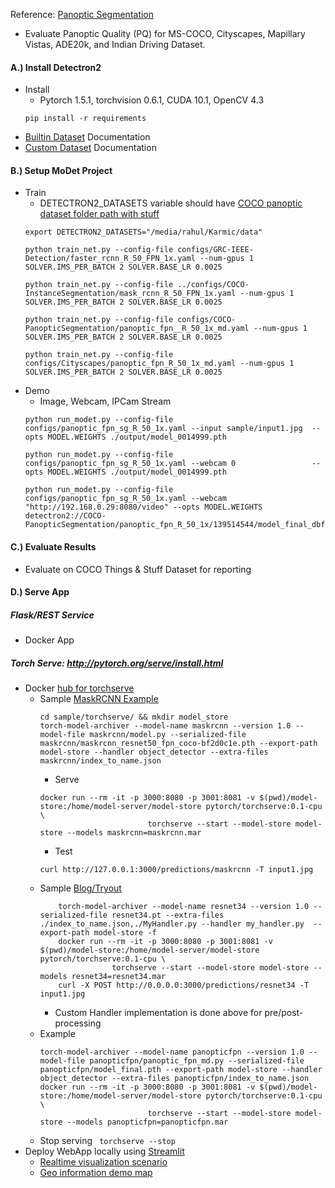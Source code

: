 
Reference: [Panoptic Segmentation](https://kharshit.github.io/blog/2019/10/18/introduction-to-panoptic-segmentation-tutorial)
- Evaluate  Panoptic Quality (PQ) for MS-COCO, Cityscapes, Mapillary Vistas, ADE20k, and Indian Driving Dataset.


#### A.) Install Detectron2
- Install
    - Pytorch 1.5.1, torchvision 0.6.1, CUDA 10.1, OpenCV 4.3
    ```
    pip install -r requirements
    
    ```
- [Builtin Dataset](https://detectron2.readthedocs.io/tutorials/builtin_datasets.html) Documentation
- [Custom Dataset](https://detectron2.readthedocs.io/tutorials/datasets.html) Documentation

#### B.) Setup MoDet Project

- Train
    - DETECTRON2_DATASETS variable should have [COCO panoptic dataset folder path with stuff](https://detectron2.readthedocs.io/tutorials/builtin_datasets.html#expected-dataset-structure-for-panopticfpn) 
    ```
    export DETECTRON2_DATASETS="/media/rahul/Karmic/data"

    python train_net.py --config-file configs/GRC-IEEE-Detection/faster_rcnn_R_50_FPN_1x.yaml --num-gpus 1 SOLVER.IMS_PER_BATCH 2 SOLVER.BASE_LR 0.0025

    python train_net.py --config-file ../configs/COCO-InstanceSegmentation/mask_rcnn_R_50_FPN_1x.yaml --num-gpus 1 SOLVER.IMS_PER_BATCH 2 SOLVER.BASE_LR 0.0025
    
    python train_net.py --config-file configs/COCO-PanopticSegmentation/panoptic_fpn__R_50_1x_md.yaml --num-gpus 1 SOLVER.IMS_PER_BATCH 2 SOLVER.BASE_LR 0.0025
    
    python train_net.py --config-file configs/Cityscapes/panoptic_fpn_R_50_1x_md.yaml --num-gpus 1 SOLVER.IMS_PER_BATCH 2 SOLVER.BASE_LR 0.0025
    ```
- Demo
    - Image, Webcam, IPCam Stream
    ```
    python run_modet.py --config-file configs/panoptic_fpn_sg_R_50_1x.yaml --input sample/input1.jpg  --opts MODEL.WEIGHTS ./output/model_0014999.pth
    
    python run_modet.py --config-file configs/panoptic_fpn_sg_R_50_1x.yaml --webcam 0                 --opts MODEL.WEIGHTS ./output/model_0014999.pth
    
    python run_modet.py --config-file configs/panoptic_fpn_sg_R_50_1x.yaml --webcam "http://192.168.0.29:8080/video" --opts MODEL.WEIGHTS detectron2://COCO-PanopticSegmentation/panoptic_fpn_R_50_1x/139514544/model_final_dbfeb4.pkl

    ```

#### C.) Evaluate Results

- Evaluate on COCO Things & Stuff Dataset for reporting

#### D.) Serve App  

##### Flask/REST Service 
- Docker App

##### Torch Serve: http://pytorch.org/serve/install.html
- Docker [hub for torchserve ](https://hub.docker.com/r/pytorch/torchserve/tags)
    - Sample [MaskRCNN Example](https://github.com/pytorch/serve/tree/master/examples/object_detector/maskrcnn) 
        ```
        cd sample/torchserve/ && mkdir model_store
        torch-model-archiver --model-name maskrcnn --version 1.0 --model-file maskrcnn/model.py --serialized-file maskrcnn/maskrcnn_resnet50_fpn_coco-bf2d0c1e.pth --export-path model-store --handler object_detector --extra-files maskrcnn/index_to_name.json
        
        ```
        - Serve
        ``` 
        docker run --rm -it -p 3000:8080 -p 3001:8081 -v $(pwd)/model-store:/home/model-server/model-store pytorch/torchserve:0.1-cpu \
                                torchserve --start --model-store model-store --models maskrcnn=maskrcnn.mar
        ```
        - Test 
        ``` 
        curl http://127.0.0.1:3000/predictions/maskrcnn -T input1.jpg
        ```
    - Sample [Blog/Tryout](https://github.com/FrancescoSaverioZuppichini/torchserve-tryout)
        ```
            torch-model-archiver --model-name resnet34 --version 1.0 --serialized-file resnet34.pt --extra-files ./index_to_name.json,./MyHandler.py --handler my_handler.py  --export-path model-store -f
            docker run --rm -it -p 3000:8080 -p 3001:8081 -v $(pwd)/model-store:/home/model-server/model-store pytorch/torchserve:0.1-cpu \
                        torchserve --start --model-store model-store --models resnet34=resnet34.mar
            curl -X POST http://0.0.0.0:3000/predictions/resnet34 -T input1.jpg
        ```
        - Custom Handler implementation is done above for pre/post-processing
    - Example
        ``` 
        torch-model-archiver --model-name panopticfpn --version 1.0 --model-file panopticfpn/panoptic_fpn_md.py --serialized-file panopticfpn/model_final.pth --export-path model-store --handler object_detector --extra-files panopticfpn/index_to_name.json
        docker run --rm -it -p 3000:8080 -p 3001:8081 -v $(pwd)/model-store:/home/model-server/model-store pytorch/torchserve:0.1-cpu \
                                torchserve --start --model-store model-store --models panopticfpn=panopticfpn.mar
        ```
    - Stop serving
    ```  torchserve --stop ```
- Deploy WebApp locally using [Streamlit](https://www.streamlit.io)
    - [Realtime visualization scenario](https://github.com/streamlit/demo-self-driving)
    - [Geo information demo map](https://github.com/streamlit/demo-uber-nyc-pickups)
